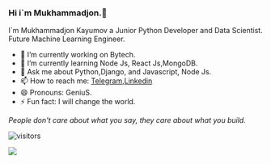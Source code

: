 ### Hi i`m Mukhammadjon.👋
I`m Mukhammadjon Kayumov  a Junior Python Developer and Data Scientist. Future Machine Learning Engineer.

  - 🔭 I’m currently working on Bytech.
  - 🌱 I’m currently learning Node Js, React Js,MongoDB.
  - 💬 Ask me about Python,Django, and Javascript, Node Js.
  - 📫 How to reach me: [Telegram](https://t.me/mr_genius001),[Linkedin](https://www.linkedin.com/in/mukhammadjon-kayumov-a59039202)
  - 😄 Pronouns: GeniuS.
  - ⚡ Fun fact: I will change the world.

*People don't care about what you say, they care about what you build.*

 ![visitors](https://visitor-badge.glitch.me/badge?page_id=page.id&left_color=black&right_color=blue)

<img src="https://github-readme-stats.vercel.app/api?username=Mukhammadjon571&&show_icons=true&title_color=AED6F1 &icon_color=bb2acf&text_color=AED6F1&bg_color=151515">
